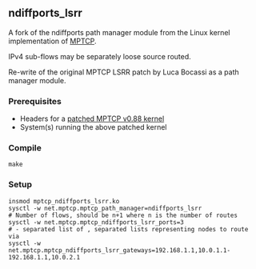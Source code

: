 ## ndiffports_lsrr
A fork of the ndiffports path manager module from the Linux kernel implementation of [MPTCP](https://github.com/multipath-tcp/mptcp).

IPv4 sub-flows may be separately loose source routed.

Re-write of the original MPTCP LSRR patch by Luca Bocassi as a path manager module.

### Prerequisites
- Headers for a [patched MPTCP v0.88 kernel](https://github.com/bluca/mptcp/tree/mptcp_v0.88_binder_pm_duncan)
- System(s) running the above patched kernel

### Compile
	make
	
### Setup
	insmod mptcp_ndiffports_lsrr.ko
	sysctl -w net.mptcp.mptcp_path_manager=ndiffports_lsrr
	# Number of flows, should be n+1 where n is the number of routes
	sysctl -w net.mptcp.mptcp_ndiffports_lsrr_ports=3
	# - separated list of , separated lists representing nodes to route via
	sysctl -w net.mptcp.mptcp_ndiffports_lsrr_gateways=192.168.1.1,10.0.1.1-192.168.1.1,10.0.2.1
